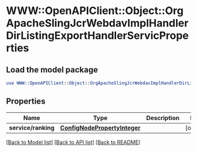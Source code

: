 # WWW::OpenAPIClient::Object::OrgApacheSlingJcrWebdavImplHandlerDirListingExportHandlerServicProperties

## Load the model package
```perl
use WWW::OpenAPIClient::Object::OrgApacheSlingJcrWebdavImplHandlerDirListingExportHandlerServicProperties;
```

## Properties
Name | Type | Description | Notes
------------ | ------------- | ------------- | -------------
**service/ranking** | [**ConfigNodePropertyInteger**](ConfigNodePropertyInteger.md) |  | [optional] 

[[Back to Model list]](../README.md#documentation-for-models) [[Back to API list]](../README.md#documentation-for-api-endpoints) [[Back to README]](../README.md)


